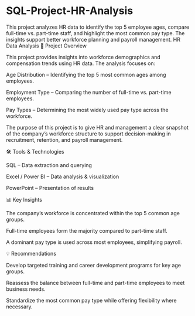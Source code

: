 # SQL-Project-HR-Analysis
This project analyzes HR data to identify the top 5 employee ages, compare full-time vs. part-time staff, and highlight the most common pay type. The insights support better workforce planning and payroll management.
HR Data Analysis
📌 Project Overview

This project provides insights into workforce demographics and compensation trends using HR data. The analysis focuses on:

Age Distribution – Identifying the top 5 most common ages among employees.

Employment Type – Comparing the number of full-time vs. part-time employees.

Pay Types – Determining the most widely used pay type across the workforce.

The purpose of this project is to give HR and management a clear snapshot of the company’s workforce structure to support decision-making in recruitment, retention, and payroll management.

🛠️ Tools & Technologies

SQL – Data extraction and querying

Excel / Power BI – Data analysis & visualization

PowerPoint – Presentation of results

📊 Key Insights

The company’s workforce is concentrated within the top 5 common age groups.

Full-time employees form the majority compared to part-time staff.

A dominant pay type is used across most employees, simplifying payroll.

💡 Recommendations

Develop targeted training and career development programs for key age groups.

Reassess the balance between full-time and part-time employees to meet business needs.

Standardize the most common pay type while offering flexibility where necessary.
